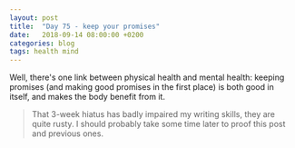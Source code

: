 ```yaml
---
layout: post
title:  "Day 75 - keep your promises"
date:   2018-09-14 08:00:00 +0200
categories: blog
tags: health mind
---
```


Well, there's one link between physical health and mental health: keeping promises (and making good promises in the first place) is both good in itself, and makes the body benefit from it.

> That 3-week hiatus has badly impaired my writing skills, they are quite rusty. I should probably take some time later to proof this post and previous ones.
